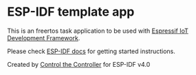 ESP-IDF template app
====================

This is an freertos task application to be used with [Espressif IoT Development Framework](https://github.com/espressif/esp-idf/tree/release/v4.0).

Please check [ESP-IDF docs](https://docs.espressif.com/projects/esp-idf/en/release-v4.0/get-started/index.html) for getting started instructions.

Created by [Control the Controller](https://github.com/LetsControltheController) for ESP-IDF v4.0